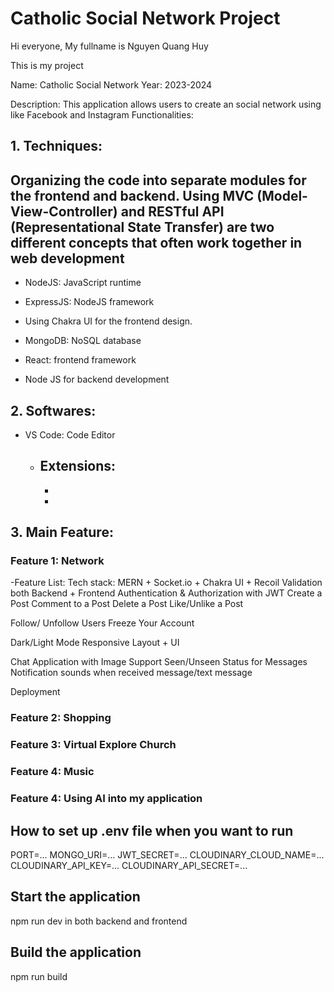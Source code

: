 # Catholic Social Network Project

Hi everyone, My fullname is Nguyen Quang Huy

This is my project

Name: Catholic Social Network
Year: 2023-2024

Description: This application allows users to create an social network using like Facebook and Instagram
Functionalities:

## 1. Techniques:

## Organizing the code into separate modules for the frontend and backend. Using MVC (Model-View-Controller) and RESTful API (Representational State Transfer) are two different concepts that often work together in web development

- NodeJS: JavaScript runtime

- ExpressJS: NodeJS framework

- Using Chakra UI for the frontend design.

- MongoDB: NoSQL database

- React: frontend framework

- Node JS for backend development

## 2. Softwares:

- VS Code: Code Editor

  - ## Extensions:
    -
    -

## 3. Main Feature:

### Feature 1: Network

-Feature List:
Tech stack: MERN + Socket.io + Chakra UI + Recoil
Validation both Backend + Frontend
Authentication & Authorization with JWT
Create a Post
Comment to a Post
Delete a Post
Like/Unlike a Post

Follow/ Unfollow Users
Freeze Your Account

Dark/Light Mode
Responsive Layout + UI

Chat Application with Image Support
Seen/Unseen Status for Messages
Notification sounds when received message/text message

Deployment

### Feature 2: Shopping

### Feature 3: Virtual Explore Church

### Feature 4: Music

### Feature 4: Using AI into my application

## How to set up .env file when you want to run

PORT=...
MONGO_URI=...
JWT_SECRET=...
CLOUDINARY_CLOUD_NAME=...
CLOUDINARY_API_KEY=...
CLOUDINARY_API_SECRET=...

## Start the application

npm run dev in both backend and frontend

## Build the application

npm run build

